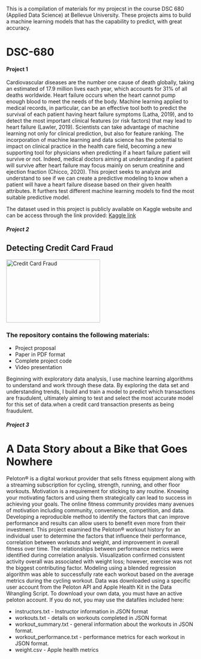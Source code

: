 This is a compilation of materials for my projecst in the course DSC 680 (Applied Data Science) at Bellevue University. These projects aims to build a machine learning models that has the capability to predict, with great accuracy.

# DSC-680
#### Project 1
Cardiovascular diseases are the number one cause of death globally, taking an estimated of 17.9 million lives each year, which accounts for 31% of all deaths worldwide. Heart failure occurs when the heart cannot pump enough blood to meet the needs of the body. Machine learning applied to medical records, in particular, can be an effective tool both to predict the survival of each patient having heart failure symptoms (Latha, 2019), and to detect the most important clinical features (or risk factors) that may lead to heart failure (Lawler, 2019). Scientists can take advantage of machine learning not only for clinical prediction, but also for feature ranking. The incorporation of machine learning and data science has the potential to impact on clinical practice in the health care field, becoming a new supporting tool for physicians when predicting if a heart failure patient will survive or not. Indeed, medical doctors aiming at understanding if a patient will survive after heart failure may focus mainly on serum creatinine and ejection fraction (Chicco, 2020). This project seeks to analyze and understand to see if we can create a predictive modeling to know when a patient will have a heart failure disease based on their given health attributes. It furthers test different machine learning models to find the most suitable predictive model.

The dataset used in this project is publicly available on Kaggle website and can be access through the link provided: [Kaggle link](https://www.kaggle.com/andrewmvd/heart-failure-clinical-data)

##### Project 2
## Detecting Credit Card Fraud
<img src="https://www.paymentsjournal.com/wp-content/uploads/2019/02/hack-3671982_1920-1.jpg" width="250" height="168" title="Credit Card Fraud">

### The repository contains the following materials:

- Project proposal
- Paper in PDF format
- Complete project code
- Video presentation

Beginning with exploratory data analysis, I use machine learning algorithms to understand and work through these data. By exploring the data set and understanding trends, I build and train a model to predict which transactions are fraudulent, ultimately aiming to test and select the most accurate model for this set of data.when a credit card transaction presents as being fraudulent. 

##### Project 3
# A Data Story about a Bike that Goes Nowhere


Peloton® is a digital workout provider that sells fitness equipment along with a streaming subscription for cycling, strength, running, and other floor workouts. Motivation is a requirement for sticking to any routine. Knowing your motivating factors and using them strategically can lead to success in achieving your goals.  The online fitness community provides many avenues of motivation including community, convenience, competition, and data. Developing a reproducible method to identify the factors that can improve performance and results can allow users to benefit even more from their investment.  This project examined the Peloton® workout history for an individual user to determine the factors that influence their performance, correlation between workouts and weight, and improvement in overall fitness over time.  The relationships between performance metrics were identified during correlation analysis.  Visualization confirmed consistent activity overall was associated with weight loss; however, exercise was not the biggest contributing factor.  Modeling using a blended regression algorithm was able to successfully rate each workout based on the average metrics during the cycling workout.
Data was downloaded using a specific user account from the Peloton API and Apple Health Kit in the Data Wrangling Script.  To download your own data, you must have an active peloton account.  If you do not, you may use the datafiles included here:
- instructors.txt - Instructor information in JSON format
- workouts.txt - details on workouts completed in JSON format
- workout_summary.txt - general information about the workouts in JSON format.
- workout_performance.txt - performance metrics for each workout in JSON format.
- weight.csv - Apple health metrics
